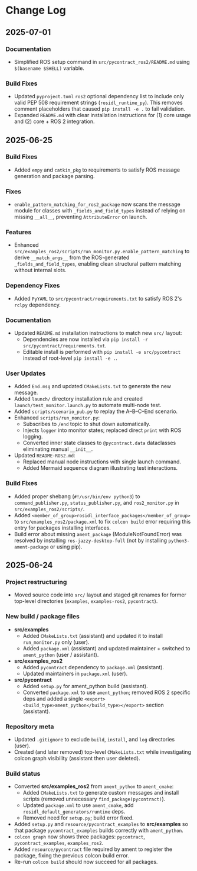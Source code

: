 # Change Log

## 2025-07-01

### Documentation
* Simplified ROS setup command in `src/pycontract_ros2/README.md` using `$(basename $SHELL)` variable.

### Build Fixes
* Updated `pyproject.toml` `ros2` optional dependency list to include only valid PEP 508 requirement strings (`rosidl_runtime_py`). This removes comment placeholders that caused `pip install -e .` to fail validation.
* Expanded `README.md` with clear installation instructions for (1) core usage and (2) core + ROS 2 integration.


## 2025-06-25

### Build Fixes
* Added `empy` and `catkin_pkg` to requirements to satisfy ROS message generation and package parsing.

### Fixes
* `enable_pattern_matching_for_ros2_package` now scans the message module for classes with `_fields_and_field_types` instead of relying on missing `__all__`, preventing `AttributeError` on launch.

### Features
* Enhanced `src/examples_ros2/scripts/run_monitor.py.enable_pattern_matching` to derive `__match_args__` from the ROS-generated `_fields_and_field_types`, enabling clean structural pattern matching without internal slots.

### Dependency Fixes
* Added `PyYAML` to `src/pycontract/requirements.txt` to satisfy ROS 2's `rclpy` dependency.

### Documentation
* Updated `README.md` installation instructions to match new `src/` layout:
  * Dependencies are now installed via `pip install -r src/pycontract/requirements.txt`.
  * Editable install is performed with `pip install -e src/pycontract` instead of root-level `pip install -e .`.


### User Updates
* Added `End.msg` and updated `CMakeLists.txt` to generate the new message.
* Added `launch/` directory installation rule and created `launch/test_monitor.launch.py` to automate multi-node test.
* Added `scripts/scenario_pub.py` to replay the A–B–C–End scenario.
* Enhanced `scripts/run_monitor.py`:
  * Subscribes to `/end` topic to shut down automatically.
  * Injects `logger` into monitor states; replaced direct `print` with ROS logging.
  * Converted inner state classes to `@pycontract.data` dataclasses eliminating manual `__init__`.
* Updated `README-ROS2.md`:
  * Replaced manual node instructions with single launch command.
  * Added Mermaid sequence diagram illustrating test interactions.


### Build Fixes
* Added proper shebang (`#!/usr/bin/env python3`) to `command_publisher.py`, `status_publisher.py`, and `ros2_monitor.py` in `src/examples_ros2/scripts/`.
* Added `<member_of_group>rosidl_interface_packages</member_of_group>` to `src/examples_ros2/package.xml` to fix `colcon build` error requiring this entry for packages installing interfaces.
* Build error about missing `ament_package` (ModuleNotFoundError) was resolved by installing `ros-jazzy-desktop-full` (not by installing `python3-ament-package` or using pip).


## 2025-06-24

### Project restructuring
* Moved source code into `src/` layout and staged git renames for former top-level directories (`examples`, `examples-ros2`, `pycontract`).

### New build / package files
* **src/examples**
  * Added `CMakeLists.txt` (assistant) and updated it to install `run_monitor.py` only (user).
  * Added `package.xml` (assistant) and updated maintainer + switched to `ament_python` (user / assistant).
* **src/examples_ros2**
  * Added `pycontract` dependency to `package.xml` (assistant).
  * Updated maintainers in `package.xml` (user).
* **src/pycontract**
  * Added `setup.py` for ament_python build (assistant).
  * Converted `package.xml` to use `ament_python`; removed ROS 2 specific deps and added a single `<export><build_type>ament_python</build_type></export>` section (assistant).

### Repository meta
* Updated `.gitignore` to exclude `build`, `install`, and `log` directories (user).
* Created (and later removed) top-level `CMakeLists.txt` while investigating colcon graph visibility (assistant then user deleted).

### Build status
* Converted **src/examples_ros2** from `ament_python` to `ament_cmake`:
  * Added `CMakeLists.txt` to generate custom messages and install scripts (removed unnecessary `find_package(pycontract)`).
  * Updated `package.xml` to use `ament_cmake`, add `rosidl_default_generators/runtime` deps.
  * Removed need for `setup.py`; build error fixed.
* Added `setup.py` and `resource/pycontract_examples` to **src/examples** so that package `pycontract_examples` builds correctly with `ament_python`.
* `colcon graph` now shows three packages: `pycontract`, `pycontract_examples`, `examples_ros2`.
* Added `resource/pycontract` file required by ament to register the package, fixing the previous colcon build error.
* Re-run `colcon build` should now succeed for all packages.
